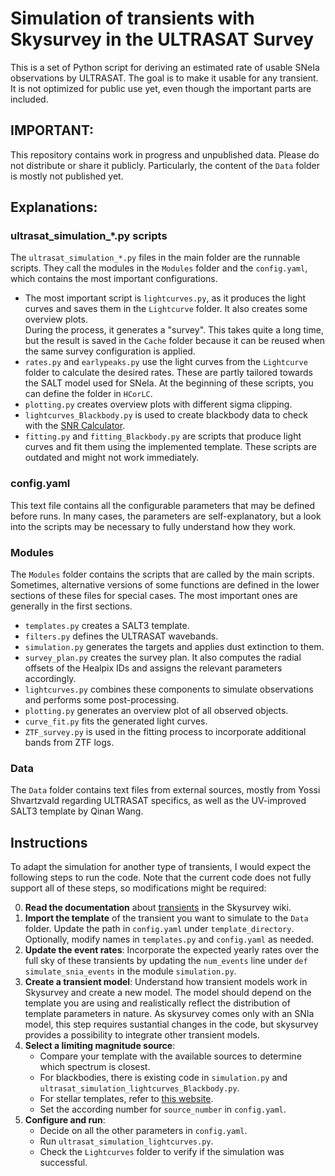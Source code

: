 # Simulation of transients with Skysurvey in the ULTRASAT Survey

This is a set of Python script for deriving an estimated rate of usable SNeIa observations by ULTRASAT. The goal is to make it usable for any transient. It is not optimized for public use yet, even though the important parts are included.

## IMPORTANT:
This repository contains work in progress and unpublished data. Please do not distribute or share it publicly. 
Particularly, the content of the `Data` folder is mostly not published yet.


## Explanations:

### ultrasat_simulation_*.py scripts
The `ultrasat_simulation_*.py` files in the main folder are the runnable scripts. They call the modules in the `Modules` folder and the `config.yaml`, which contains the most important configurations.

- The most important script is `lightcurves.py`, as it produces the light curves and saves them in the `Lightcurve` folder. It also creates some overview plots.  
  During the process, it generates a "survey". This takes quite a long time, but the result is saved in the `Cache` folder because it can be reused when the same survey configuration is applied.
- `rates.py` and `earlypeaks.py` use the light curves from the `Lightcurve` folder to calculate the desired rates. These are partly tailored towards the SALT model used for SNeIa. At the beginning of these scripts, you can define the folder in `HCorLC`.
- `plotting.py` creates overview plots with different sigma clipping.
- `lightcurves_Blackbody.py` is used to create blackbody data to check with the [SNR Calculator](https://www.weizmann.ac.il/ultrasat/for-scientists/snr-calculator).
- `fitting.py` and `fitting_Blackbody.py` are scripts that produce light curves and fit them using the implemented template. These scripts are outdated and might not work immediately.

### config.yaml
This text file contains all the configurable parameters that may be defined before runs. In many cases, the parameters are self-explanatory, but a look into the scripts may be necessary to fully understand how they work.

### Modules
The `Modules` folder contains the scripts that are called by the main scripts. Sometimes, alternative versions of some functions are defined in the lower sections of these files for special cases. The most important ones are generally in the first sections.

- `templates.py` creates a SALT3 template.
- `filters.py` defines the ULTRASAT wavebands.
- `simulation.py` generates the targets and applies dust extinction to them.
- `survey_plan.py` creates the survey plan. It also computes the radial offsets of the Healpix IDs and assigns the relevant parameters accordingly.
- `lightcurves.py` combines these components to simulate observations and performs some post-processing.
- `plotting.py` generates an overview plot of all observed objects.
- `curve_fit.py` fits the generated light curves.
- `ZTF_survey.py` is used in the fitting process to incorporate additional bands from ZTF logs.

### Data
The `Data` folder contains text files from external sources, mostly from Yossi Shvartzvald regarding ULTRASAT specifics, as well as the UV-improved SALT3 template by Qinan Wang.

## Instructions
To adapt the simulation for another type of transients, I would expect the following steps to run the code. Note that the current code does not fully support all of these steps, so modifications might be required:

0. **Read the documentation** about [transients](https://skysurvey.readthedocs.io/en/latest/quickstart/quickstart_target.html) in the Skysurvey wiki.
1. **Import the template** of the transient you want to simulate to the `Data` folder. Update the path in `config.yaml` under `template_directory`. Optionally, modify names in `templates.py` and `config.yaml` as needed.
2. **Update the event rates**: Incorporate the expected yearly rates over the full sky of these transients by updating the `num_events` line under `def simulate_snia_events` in the module `simulation.py`.
3. **Create a transient model**: Understand how transient models work in Skysurvey and create a new model. The model should depend on the template you are using and realistically reflect the distribution of template parameters in nature. As skysurvey comes only with an SNIa model, this step requires sustantial changes in the code, but skysurvey provides a possibility to integrate other transient models.
4. **Select a limiting magnitude source**:
   - Compare your template with the available sources to determine which spectrum is closest.
   - For blackbodies, there is existing code in `simulation.py` and `ultrasat_simulation_lightcurves_Blackbody.py`.
   - For stellar templates, refer to [this website](http://cdsarc.u-strasbg.fr/viz-bin/ftp-index?J/PASP/110/863).
   - Set the according number for `source_number` in `config.yaml`.
5. **Configure and run**:
   - Decide on all the other parameters in `config.yaml`.
   - Run `ultrasat_simulation_lightcurves.py`.
   - Check the `Lightcurves` folder to verify if the simulation was successful.





